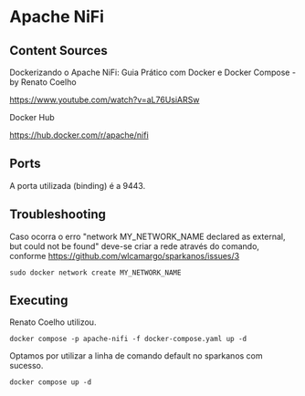 # Apache NiFi

## Content Sources
Dockerizando o Apache NiFi: Guia Prático com Docker e Docker Compose - by Renato Coelho

https://www.youtube.com/watch?v=aL76UsiARSw

Docker Hub

https://hub.docker.com/r/apache/nifi

## Ports
A porta utilizada (binding) é a 9443.

## Troubleshooting

Caso ocorra o erro "network MY_NETWORK_NAME declared as external, but could not be found" deve-se criar a rede através do comando, conforme https://github.com/wlcamargo/sparkanos/issues/3
```
sudo docker network create MY_NETWORK_NAME
```

## Executing
Renato Coelho utilizou.
```
docker compose -p apache-nifi -f docker-compose.yaml up -d
```

Optamos por utilizar a linha de comando default no sparkanos com sucesso.
```
docker compose up -d
```
